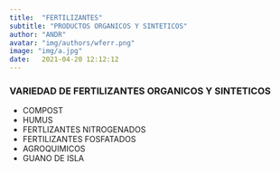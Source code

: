 ```yaml
---
title:  "FERTILIZANTES"
subtitle: "PRODUCTOS ORGANICOS Y SINTETICOS"
author: "ANDR"
avatar: "img/authors/wferr.png"
image: "img/a.jpg"
date:   2021-04-20 12:12:12
---
```


### VARIEDAD DE FERTILIZANTES ORGANICOS Y SINTETICOS
- COMPOST
- HUMUS
- FERTLIZANTES NITROGENADOS
- FERTILIZANTES FOSFATADOS 
- AGROQUIMICOS
- GUANO DE ISLA